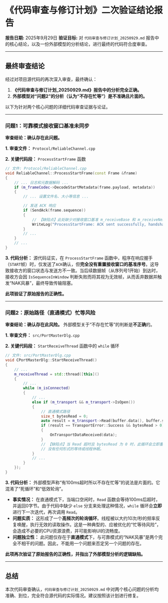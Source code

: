 # 《代码审查与修订计划》二次验证结论报告

**报告日期:** 2025年9月29日
**验证目标:** 对 `代码审查与修订计划_20250929.md` 报告中的核心结论，以及一份外部模型的分析结论，进行最终的代码符合度审查。

---

## 最终审查结论

经过对项目源代码的再次深入审查，最终确认：

1.  **《代码审查与修订计划_20250929.md》报告中的分析完全正确。**
2.  **外部模型对“问题2”的分析（认为“不存在忙等”）是不准确且片面的。**

以下为针对两个核心问题的详细代码审查证据与论证。

---

### 问题1：可靠模式接收窗口基准未同步

**审查结论：确认存在此问题。**

**1. 审查文件：** `Protocol/ReliableChannel.cpp`

**2. 关键代码段：** `ProcessStartFrame` 函数

```cpp
// 文件: Protocol/ReliableChannel.cpp
void ReliableChannel::ProcessStartFrame(const Frame &frame)
{
    // ... 日志和元数据解码 ...
    if (m_frameCodec->DecodeStartMetadata(frame.payload, metadata))
    {
        // ... 设置文件名、大小等信息 ...

        // 发送 ACK 响应
        if (SendAck(frame.sequence))
        {
            // 【缺陷点】此处缺少对接收窗口基准 m_receiveBase 和 m_receiveNext 的重置
            WriteLog("ProcessStartFrame: ACK sent successfully, handshake established");
        }
        // ...
    }
    // ...
}
```

**3. 代码分析：**
源代码证实，在 `ProcessStartFrame` 函数中，程序在响应握手（`START`帧）时，仅发送了`ACK`确认，但**完全没有重置接收窗口的基准序号**。这导致接收方的窗口状态与发送方不一致。当后续数据帧（从序列号1开始）到达时，接收方会因 `IsSequenceInWindow` 判断失败而将其视为无效帧，从而丢弃数据并触发“NAK风暴”，最终导致传输阻塞。

**此项验证了原始报告的正确性。**

---

### 问题2：原始路径（直通模式）忙等风险

**审查结论：确认存在此风险。** 外部模型关于“不存在忙等”的判断是**不正确**的。

**1. 审查文件：** `src/PortMasterDlg.cpp`

**2. 关键代码段：** `StartReceiveThread` 函数中的 `while` 循环

```cpp
// 文件: src/PortMasterDlg.cpp
void CPortMasterDlg::StartReceiveThread()
{
    // ...
	m_receiveThread = std::thread([this]()
	{
        // ...
        while (m_isConnected)
        {
            // ...
            else if (m_transport && m_transport->IsOpen())
            {
                // 直通模式路径
                size_t bytesRead = 0;
                auto result = m_transport->Read(buffer.data(), buffer.size(), &bytesRead, 100);
                if (result == TransportError::Success && bytesRead > 0)
                {
                    OnTransportDataReceived(data);
                }
                // 【缺陷点】当 Read 超时且 bytesRead 为 0 时，此循环会立即重复，
                // 没有任何形式的等待或线程休眠。
            }
            // ...
        } 
    });
}
```

**3. 代码分析：**
外部模型声称“有100ms超时所以不存在忙等”的说法是片面的。它混淆了“死循环”和“低效轮询”。

-   **事实情况：** 在直通模式下，当端口空闲时，`Read` 函数会等待100ms后超时，并返回0字节。由于代码中缺少 `else` 分支来处理这种情况，`while` 循环会**立即**进行下一次迭代，再次调用 `Read`。
-   **问题实质：** 这形成了一个**高频次的轮询循环**。线程被以大约10次/秒的频率反复唤醒，执行无效的读取操作。这是一种典型的、应被优化的“忙等待风险”，会造成不必要的CPU资源浪费，并可能影响UI的流畅度。
-   **问题独立性：** 此问题仅存在于**直通模式**下，与可靠模式的“NAK风暴”是两个完全不相干的问题。因此，不能用一个问题来否定另一个问题的存在。

**此项再次验证了原始报告的正确性，并指出了外部模型分析的逻辑缺陷。**

---

## 总结

本次代码审查确认，`代码审查与修订计划_20250929.md` 中对两个核心问题的分析均准确、到位，完全符合源代码的实际情况。建议按照该计划进行修复。

